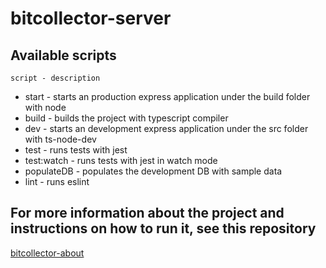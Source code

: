 # bitcollector-server

## Available scripts
`script - description`
- start - starts an production express application under the build folder with node
- build - builds the project with typescript compiler
- dev - starts an development express application under the src folder with ts-node-dev
- test - runs tests with jest
- test:watch - runs tests with jest in watch mode
- populateDB - populates the development DB with sample data
- lint - runs eslint

## For more information about the project and instructions on how to run it, see this repository
[bitcollector-about](https://github.com/Averagess/bitcollector-about)
